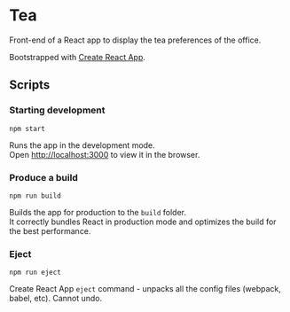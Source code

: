 # Tea

Front-end of a React app to display the tea preferences of the office.

Bootstrapped with [Create React App](https://github.com/facebook/create-react-app).

## Scripts

### Starting development

`npm start`

Runs the app in the development mode.<br>
Open [http://localhost:3000](http://localhost:3000) to view it in the browser.

### Produce a build

`npm run build`

Builds the app for production to the `build` folder.<br>
It correctly bundles React in production mode and optimizes the build for the best performance.

### Eject

`npm run eject`

Create React App `eject` command - unpacks all the config files (webpack, babel, etc). Cannot undo.
